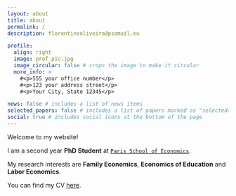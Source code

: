 ```yaml
---
layout: about
title: about
permalink: /
description: florentineoliveira@psemail.eu

profile:
  align: right
  image: prof_pic.jpg
  image_circular: false # crops the image to make it circular
  more_info: >
    #<p>555 your office number</p>
    #<p>123 your address street</p>
    #<p>Your City, State 12345</p>

news: false # includes a list of news items
selected_papers: false # includes a list of papers marked as "selected={true}"
social: true # includes social icons at the bottom of the page
---
```

Welcome to my website!

I am a second year **PhD Student** at <a href="https://www.parisschoolofeconomics.eu/fr/" target="_blank">`Paris School of Economics`</a>.

My research interests are **Family Economics**, **Economics of Education** and **Labor Economics**.

You can find my CV <a href="assets/pdf/cv.pdf" target="_blank">here</a>.
